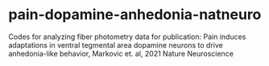 # pain-dopamine-anhedonia-natneuro
Codes for analyzing fiber photometry data for publication: Pain induces adaptations in ventral tegmental area dopamine neurons to drive anhedonia-like behavior, Markovic et. al, 2021 Nature Neuroscience
